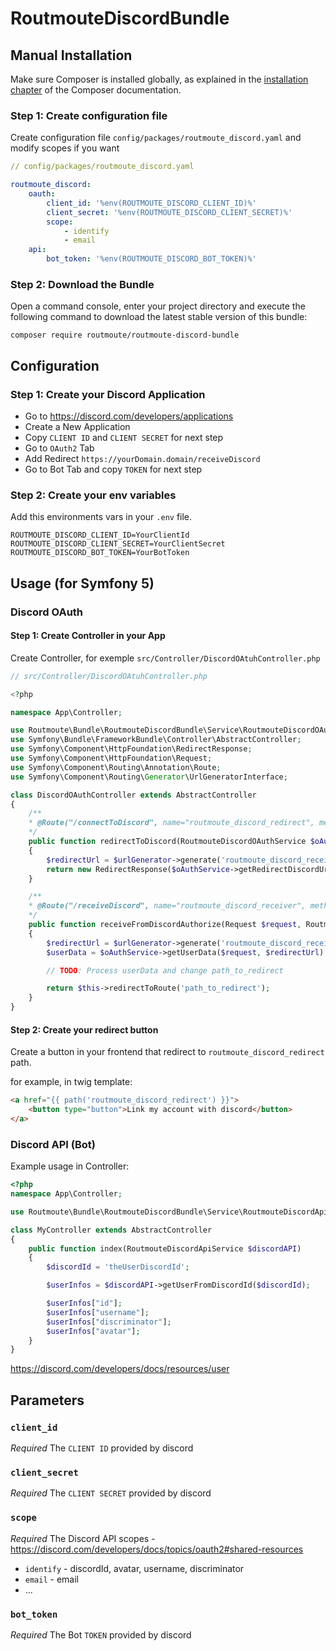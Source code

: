 # RoutmouteDiscordBundle

## Manual Installation

Make sure Composer is installed globally, as explained in the
[installation chapter](https://getcomposer.org/doc/00-intro.md)
of the Composer documentation.

### Step 1: Create configuration file

Create configuration file `config/packages/routmoute_discord.yaml` and modify scopes if you want

```yaml
// config/packages/routmoute_discord.yaml

routmoute_discord:
    oauth:
        client_id: '%env(ROUTMOUTE_DISCORD_CLIENT_ID)%'
        client_secret: '%env(ROUTMOUTE_DISCORD_CLIENT_SECRET)%'
        scope:
            - identify
            - email
    api:
        bot_token: '%env(ROUTMOUTE_DISCORD_BOT_TOKEN)%'
```

### Step 2: Download the Bundle

Open a command console, enter your project directory and execute the
following command to download the latest stable version of this bundle:

```console
composer require routmoute/routmoute-discord-bundle
```

## Configuration

### Step 1: Create your Discord Application

- Go to <https://discord.com/developers/applications>
- Create a New Application
- Copy `CLIENT ID` and `CLIENT SECRET` for next step
- Go to `OAuth2` Tab
- Add Redirect `https://yourDomain.domain/receiveDiscord`
- Go to Bot Tab and copy `TOKEN` for next step

### Step 2: Create your env variables

Add this environments vars in your `.env` file.

```
ROUTMOUTE_DISCORD_CLIENT_ID=YourClientId
ROUTMOUTE_DISCORD_CLIENT_SECRET=YourClientSecret
ROUTMOUTE_DISCORD_BOT_TOKEN=YourBotToken
```

## Usage (for Symfony 5)

### Discord OAuth

#### Step 1: Create Controller in your App

Create Controller, for exemple `src/Controller/DiscordOAtuhController.php`

```php
// src/Controller/DiscordOAtuhController.php

<?php

namespace App\Controller;

use Routmoute\Bundle\RoutmouteDiscordBundle\Service\RoutmouteDiscordOAuthService;
use Symfony\Bundle\FrameworkBundle\Controller\AbstractController;
use Symfony\Component\HttpFoundation\RedirectResponse;
use Symfony\Component\HttpFoundation\Request;
use Symfony\Component\Routing\Annotation\Route;
use Symfony\Component\Routing\Generator\UrlGeneratorInterface;

class DiscordOAuthController extends AbstractController
{
    /**
    * @Route("/connectToDiscord", name="routmoute_discord_redirect", methods="GET")
    */
    public function redirectToDiscord(RoutmouteDiscordOAuthService $oAuthService, UrlGeneratorInterface $urlGenerator): RedirectResponse
    {
        $redirectUrl = $urlGenerator->generate('routmoute_discord_receiver', [], UrlGeneratorInterface::ABSOLUTE_URL);
        return new RedirectResponse($oAuthService->getRedirectDiscordUrl($redirectUrl));
    }

    /**
    * @Route("/receiveDiscord", name="routmoute_discord_receiver", methods="GET")
    */
    public function receiveFromDiscordAuthorize(Request $request, RoutmouteDiscordOAuthService $oAuthService, UrlGeneratorInterface $urlGenerator): RedirectResponse
    {
        $redirectUrl = $urlGenerator->generate('routmoute_discord_receiver', [], UrlGeneratorInterface::ABSOLUTE_URL);
        $userData = $oAuthService->getUserData($request, $redirectUrl);

        // TODO: Process userData and change path_to_redirect

        return $this->redirectToRoute('path_to_redirect');
    }
}
```

#### Step 2: Create your redirect button

Create a button in your frontend that redirect to `routmoute_discord_redirect` path.

for example, in twig template:

```html
<a href="{{ path('routmoute_discord_redirect') }}">
    <button type="button">Link my account with discord</button>
</a>
```

### Discord API (Bot)

Example usage in Controller:

```php
<?php
namespace App\Controller;

use Routmoute\Bundle\RoutmouteDiscordBundle\Service\RoutmouteDiscordApiService;

class MyController extends AbstractController
{
    public function index(RoutmouteDiscordApiService $discordAPI)
    {
        $discordId = 'theUserDiscordId';

        $userInfos = $discordAPI->getUserFromDiscordId($discordId);

        $userInfos["id"];
        $userInfos["username"];
        $userInfos["discriminator"];
        $userInfos["avatar"];
    }
}
```

<https://discord.com/developers/docs/resources/user>

## Parameters

### `client_id`

_Required_
The `CLIENT ID` provided by discord

### `client_secret`

_Required_
The `CLIENT SECRET` provided by discord

### `scope`

_Required_
The Discord API scopes - <https://discord.com/developers/docs/topics/oauth2#shared-resources>

- `identify` - discordId, avatar, username, discriminator
- `email` - email
- ...

### `bot_token`

_Required_
The Bot `TOKEN` provided by discord
